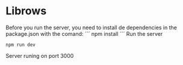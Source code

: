 # Librows
Before you run the server, you need to install de dependencies in the package.json with the comand:
´´´
npm install
´´´
Run the server 
```
npm run dev
```
Server runing on port 3000
